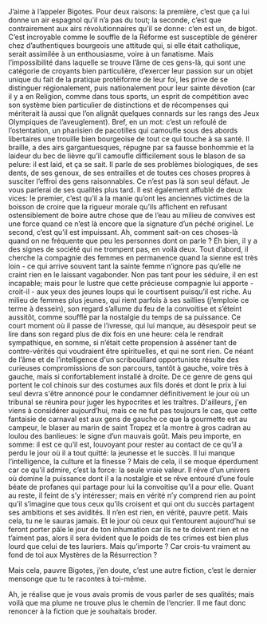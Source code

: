
J’aime à l’appeler Bigotes. Pour deux raisons: la première, c’est que ça lui donne un air espagnol qu’il n’a pas du tout; la seconde, c’est que contrairement aux airs révolutionnaires qu’il se donne: c’en est un, de bigot. C’est incroyable comme le souffle de la Réforme est susceptible de générer chez d’authentiques bourgeois une attitude qui, si elle était catholique, serait assimilée à un enthousiasme, voire à un fanatisme. Mais l’impossibilité dans laquelle se trouve l’âme de ces gens-là, qui sont une catégorie de croyants bien particulière, d’exercer leur passion sur un objet unique du fait de la pratique protéiforme de leur foi, les prive de se distinguer régionalement, puis nationalement pour leur sainte dévotion (car il y a en Religion, comme dans tous sports, un esprit de compétition avec son système bien particulier de distinctions et de récompenses qui mériterait là aussi que l’on alignât quelques connards sur les rangs des Jeux Olympiques de l’aveuglement). Bref, en un mot: c’est un refoulé de l’ostentation, un pharisien de pacotilles qui camoufle sous des abords libertaires une trouille bien bourgeoise de tout ce qui touche à sa santé. Il braille, a des airs gargantuesques, répugne par sa fausse bonhommie et la laideur du bec de lièvre qu’il camoufle difficilement sous le blason de sa pelure: il est laid, et ça se sait. Il parle de ses problèmes biologiques, de ses dents, de ses genoux, de ses entrailles et de toutes ces choses propres à susciter l’effroi des gens raisonnables. Ce n’est pas là son seul défaut. Je vous parlerai de ses qualités plus tard.
Il est également affublé de deux vices: le premier, c’est qu’il a la manie qu’ont les anciennes victimes de la boisson de croire que la rigueur morale qu’ils affichent en refusant ostensiblement de boire autre chose que de l’eau au milieu de convives est une force quand ce n’est là encore que la signature d’un péché originel. Le second, c’est qu’il est impuissant. Ah, comment sait-on ces choses-là quand on ne fréquente que peu les personnes dont on parle ? Eh bien, il y a des signes de société qui ne trompent pas, en voilà deux. Tout d’abord, il cherche la compagnie des femmes en permanence quand la sienne est très loin - ce qui arrive souvent tant la sainte femme n’ignore pas qu’elle ne craint rien en le laissant vagabonder. Non pas tant pour les séduire, il en est incapable; mais pour le lustre que cette précieuse compagnie lui apporte - croit-il - aux yeux des jeunes loups qui le courtisent puisqu’il est riche. Au milieu de femmes plus jeunes, qui rient parfois à ses saillies (j’emploie ce terme à dessein), son regard s’allume du feu de la convoitise et s’éteint aussitôt, comme soufflé par la nostalgie du temps de sa puissance. Ce court moment où il passe de l’ivresse, qui lui manque, au désespoir peut se lire dans son regard plus de dix fois en une heure: cela le rendrait sympathique, en somme, si n’était cette propension à asséner tant de contre-vérités qui voudraient être spirituelles, et qui ne sont rien.
Ce néant de l’âme et de l’intelligence d'un scribouillard opportuniste résulte des curieuses compromissions de son parcours, tantôt à gauche, voire très à gauche, mais si confortablement installé à droite. De ce genre de gens qui portent le col chinois sur des costumes aux fils dorés et dont le prix à lui seul devra s'être annoncé pour le condamner définitivement le jour où un tribunal se réunira pour juger les hypocrites et les traîtres. D'ailleurs, j'en viens à considérer aujourd’hui, mais ce ne fut pas toujours le cas, que cette fantaisie de carnaval est aux gens de gauche ce que la gourmette est au campeur, le blaser au marin de saint Tropez et la montre à gros cadran au loulou des banlieues: le signe d’un mauvais goût. Mais peu importe, en somme: il est ce qu’il est, louvoyant pour rester au contact de ce qu’il a perdu le jour où il a tout quitté: la jeunesse et le succès. Il lui manque l’intelligence, la culture et la finesse ? 
Mais de cela, il se moque éperdument car ce qu’il admire, c’est la force: la seule vraie valeur. Il rêve d’un univers où domine la puissance dont il a la nostalgie et se rêve entouré d’une foule béate de profanes qui partage pour lui la convoitise qu’il a pour elle. Quant au reste, il feint de s’y intéresser; mais en vérité n’y comprend rien au point qu’il s’imagine que tous ceux qu’ils croisent et qui ont du succès partagent ses ambitions et ses avidités. 
Il n’en est rien, en vérité, pauvre petit. Mais cela, tu ne le sauras jamais. Et le jour où ceux qui t’entourent aujourd’hui se feront porter pâle le jour de ton inhumation car ils ne te doivent rien et ne t’aiment pas, alors il sera évident que le poids de tes crimes est bien plus lourd que celui de tes lauriers. Mais qu’importe ? Car crois-tu vraiment au fond de toi aux Mystères de la Résurrection ? 

Mais cela, pauvre Bigotes, j’en doute, c’est une autre fiction, c’est le dernier mensonge que tu te racontes à toi-même. 

Ah, je réalise que je vous avais promis de vous parler de ses qualités; mais voilà que ma plume ne trouve plus le chemin de l’encrier. Il me faut donc renoncer à la fiction que je souhaitais broder.
 
